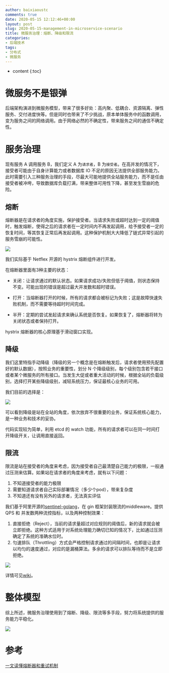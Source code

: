 ```yaml
---
author: baixiaoustc
comments: true
date: 2020-05-15 12:12:46+00:00
layout: post
slug: 2020-05-15-management-in-microservice-scenario
title: 微服务治理：熔断、降级和限流
categories:
- 后端技术
tags:
- 分布式 
- 微服务
---
```


* content 
{:toc}

# 微服务不是银弹

后端架构演进到微服务模型，带来了很多好处：高内聚、低耦合、资源隔离、弹性服务、交付进度快等。但是同时也带来了不少挑战，原本单体服务中的函数调用，变为服务之间的网络调用。由于网络必然的不确定性，带来服务之间的通信不确定性。



# 服务治理

现有服务 A 调用服务 B，我们定义 A 为`请求者`，B 为`接受者`。在高并发的情况下，接受者可能由于自身计算能力或者数据库 IO 不足的原因无法提供全部服务能力。此时需要引入三种服务治理的手段，尽最大可能地提供全站服务能力，而不是任由接受者被冲垮，导致数据库负载打满，带来整体可用性下降，甚至发生雪崩的危险。

## 熔断

熔断器是在请求者的角度实施，保护接受者。当请求失败或超时达到一定的阈值时，触发熔断，使得之后的请求者在一定时间内不再发起调用，给予接受者一定的恢复时间，等其恢复正常后再发起调用。这种保护机制大大降低了链式异常引起的服务雪崩的可能性。

![](http://image99.renyit.com/image/2020-06-15-2.png)

我们实际基于 Netflex 开源的 hystrix 熔断组件进行开发。

在熔断器里面有3种主要的状态：

* 关闭：让请求通过的默认状态。如果请求成功/失败但低于阈值，则状态保持不变。可能出现的错误是超过最大并发数和超时错误。

* 打开：当熔断器打开的时候，所有的请求都会被标记为失败；这是故障快速失败机制，而不需要等待超时时间完成。

* 半开：定期的尝试发起请求来确认系统是否恢复。如果恢复了，熔断器将转为关闭状态或者保持打开。

hystrix 熔断器的核心原理基于滑动窗口实现。

## 降级

我们这里特指手动降级（降级的另一个概念是在熔断触发后，请求者使用预先配置好的默认数据），按照业务的重要性，划分 N 个降级级别，每个级别包含若干接口或者某个微服务的所有接口。当发生大促或者重大活动的时候，根据全站的负载级别，选择打开某些降级级别，减轻系统压力，保证最核心业务的可用。

我们目前的选择是：

![](http://image99.renyit.com/image/文章画图.009.jpeg)


可以看到降级是站在全站的角度，依次放弃不很重要的业务，保证系统核心能力，是一种业务和技术的妥协。

代码实现较为简单，利用 etcd 的 watch 功能，所有的请求者可以在同一时间打开降级开关，让调用直接返回。

## 限流

限流是站在接受者的角度来考虑，因为接受者自己最清楚自己能力的极限，一般通过压测来估算。如果站在请求者的角度来考虑，就有以下问题：

1. 不知道接受者的能力极限
2. 需要知道请求者自己实际部署情况（多少个pod），带来复杂度
3. 不知道还有没有另外的请求者，无法真实评估

我们基于阿里开源的[sentinel-golang](https://github.com/alibaba/sentinel-golang)，在 gin 框架封装限流的middleware。提供 QPS 和 并发数两种流控指标，以及两种控制效果：

1. 直接拒绝（Reject），当前的请求量超过对应规则的阈值后，新的请求就会被立即拒绝。这种方式适用于对系统处理能力确切已知的情况下，比如通过压测确定了系统的准确水位时。
2. 匀速排队（Throttling）方式会严格控制请求通过的间隔时间，也即是让请求以均匀的速度通过，对应的是漏桶算法。多余的请求可以排队等待而不是立即拒绝。

![](https://github.com/alibaba/Sentinel/wiki/image/uniform-speed-queue.png)

详情可见[wiki](https://github.com/alibaba/sentinel-golang/wiki/%E6%B5%81%E9%87%8F%E6%8E%A7%E5%88%B6)。

[](http://image99.renyit.com/image/2020-06-15-1.png)

# 整体模型

综上所述，微服务治理使用到了熔断、降级、限流等多手段，努力将系统提供的服务能力平稳化。

![](http://image99.renyit.com/image/文章画图.010.jpeg)

# 参考

[一文读懂熔断器和重试机制](https://mp.weixin.qq.com/s/C6gBmwgYGAN7gsF40-JBgQ)